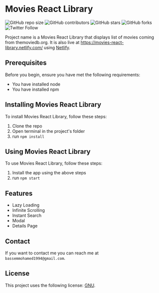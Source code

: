 # Movies React Library

<!--- These are examples. See https://shields.io --->
![GitHub repo size](https://img.shields.io/github/repo-size/bassemmohamed/Movies-React-Library)
![GitHub contributors](https://img.shields.io/github/contributors/bassemmohamed/Movies-React-Library)
![GitHub stars](https://img.shields.io/github/stars/bassemmohamed/Movies-React-Library?style=social)
![GitHub forks](https://img.shields.io/github/forks/bassemmohamed/Movies-React-Library?style=social)
![Twitter Follow](https://img.shields.io/twitter/follow/bassemmohamed94?style=social)

Project name is a Movies React Library that displays list of movies coming from themoviedb.org. It is also live at https://movies-react-library.netlify.com/ using [Netlify](https://www.netlify.com).

## Prerequisites

Before you begin, ensure you have met the following requirements:

* You have installed node
* You have installed npm

## Installing Movies React Library

To install Movies React Library, follow these steps:

1. Clone the repo
2. Open terminal in the project's folder
3. run `npm install`

## Using Movies React Library

To use Movies React Library, follow these steps:

1. Install the app using the above steps
2. run `npm start`

## Features

- Lazy Loading
- Infinite Scrolling
- Instant Search
- Modal
- Details Page

## Contact

If you want to contact me you can reach me at `bassemmohamed1994@gmail.com`.

## License

This project uses the following license: [GNU](https://choosealicense.com/licenses/gpl-3.0/).


